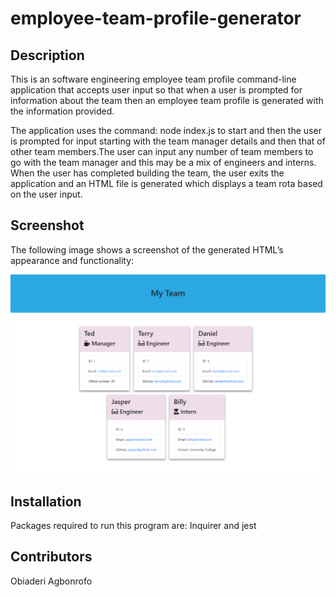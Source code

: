 # employee-team-profile-generator

## Description
This is an software engineering employee team profile command-line application that accepts user input so that when a user is prompted for information about the team then an employee team profile is generated with the information provided.

The application uses the command: node index.js to start and then the user is prompted for input starting with the team manager details and then that of other team members.The user can input any number of team members to go with the team manager and this may be a mix of engineers and interns. When the user has completed building the team, the user exits the application and an HTML file is generated which displays a team rota based on the user input.

## Screenshot

The following image shows a screenshot of the generated HTML’s appearance and functionality:

![HTML webpage titled “My Team” features five boxes listing employee names, titles, and other key info.](assets/my-team-webpage.png)

## Installation
  Packages required to run this program are: Inquirer and jest

## Contributors
Obiaderi Agbonrofo
